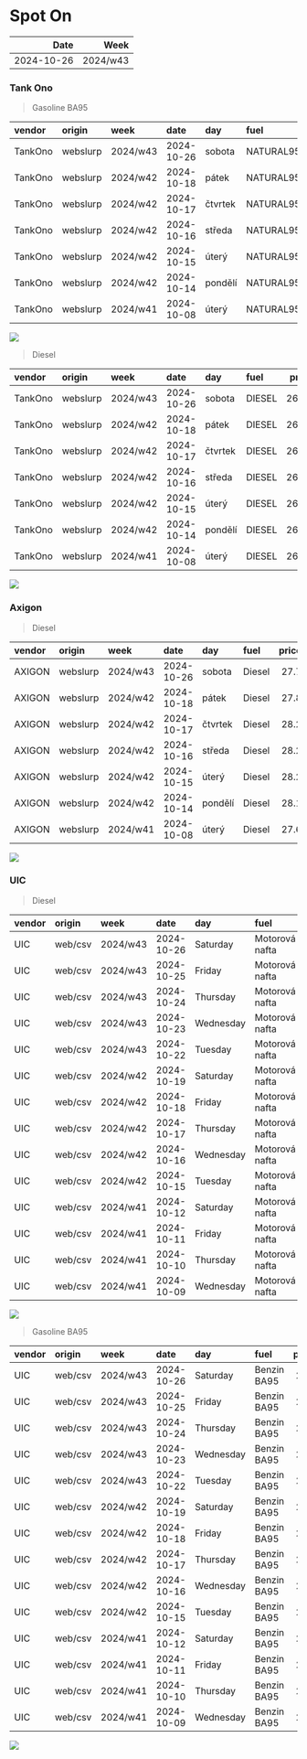 Spot On
================

|       Date |     Week |
|-----------:|---------:|
| 2024-10-26 | 2024/w43 |

### Tank Ono

> Gasoline BA95

| vendor  | origin   | week     | date       | day     | fuel      | price | PriceVAT |
|:--------|:---------|:---------|:-----------|:--------|:----------|------:|---------:|
| TankOno | webslurp | 2024/w43 | 2024-10-26 | sobota  | NATURAL95 | 28.02 |     33.9 |
| TankOno | webslurp | 2024/w42 | 2024-10-18 | pátek   | NATURAL95 | 27.69 |     33.5 |
| TankOno | webslurp | 2024/w42 | 2024-10-17 | čtvrtek | NATURAL95 | 27.69 |     33.5 |
| TankOno | webslurp | 2024/w42 | 2024-10-16 | středa  | NATURAL95 | 27.69 |     33.5 |
| TankOno | webslurp | 2024/w42 | 2024-10-15 | úterý   | NATURAL95 | 27.69 |     33.5 |
| TankOno | webslurp | 2024/w42 | 2024-10-14 | pondělí | NATURAL95 | 27.69 |     33.5 |
| TankOno | webslurp | 2024/w41 | 2024-10-08 | úterý   | NATURAL95 | 27.19 |     32.9 |

<img src="SpotOn_files/figure-gfm/tono-ba95-1.png" style="display: block; margin: auto auto auto 0;" />

> Diesel

| vendor  | origin   | week     | date       | day     | fuel   | price | PriceVAT |
|:--------|:---------|:---------|:-----------|:--------|:-------|------:|---------:|
| TankOno | webslurp | 2024/w43 | 2024-10-26 | sobota  | DIESEL | 26.36 |     31.9 |
| TankOno | webslurp | 2024/w42 | 2024-10-18 | pátek   | DIESEL | 26.36 |     31.9 |
| TankOno | webslurp | 2024/w42 | 2024-10-17 | čtvrtek | DIESEL | 26.36 |     31.9 |
| TankOno | webslurp | 2024/w42 | 2024-10-16 | středa  | DIESEL | 26.36 |     31.9 |
| TankOno | webslurp | 2024/w42 | 2024-10-15 | úterý   | DIESEL | 26.36 |     31.9 |
| TankOno | webslurp | 2024/w42 | 2024-10-14 | pondělí | DIESEL | 26.36 |     31.9 |
| TankOno | webslurp | 2024/w41 | 2024-10-08 | úterý   | DIESEL | 26.03 |     31.5 |

<img src="SpotOn_files/figure-gfm/tono-diesel-1.png" style="display: block; margin: auto auto auto 0;" />

### Axigon

> Diesel

| vendor | origin   | week     | date       | day     | fuel   | price | PriceVAT |
|:-------|:---------|:---------|:-----------|:--------|:-------|------:|---------:|
| AXIGON | webslurp | 2024/w43 | 2024-10-26 | sobota  | Diesel |  27.7 |     33.5 |
| AXIGON | webslurp | 2024/w42 | 2024-10-18 | pátek   | Diesel |  27.8 |     33.7 |
| AXIGON | webslurp | 2024/w42 | 2024-10-17 | čtvrtek | Diesel |  28.2 |     34.1 |
| AXIGON | webslurp | 2024/w42 | 2024-10-16 | středa  | Diesel |  28.2 |     34.1 |
| AXIGON | webslurp | 2024/w42 | 2024-10-15 | úterý   | Diesel |  28.2 |     34.1 |
| AXIGON | webslurp | 2024/w42 | 2024-10-14 | pondělí | Diesel |  28.1 |     34.0 |
| AXIGON | webslurp | 2024/w41 | 2024-10-08 | úterý   | Diesel |  27.6 |     33.3 |

<img src="SpotOn_files/figure-gfm/axigon-diesel-1.png" style="display: block; margin: auto auto auto 0;" />

### UIC

> Diesel

| vendor | origin  | week     | date       | day       | fuel           | price | priceVAT |
|:-------|:--------|:---------|:-----------|:----------|:---------------|------:|---------:|
| UIC    | web/csv | 2024/w43 | 2024-10-26 | Saturday  | Motorová nafta |  26.4 |     31.9 |
| UIC    | web/csv | 2024/w43 | 2024-10-25 | Friday    | Motorová nafta |  26.3 |     31.8 |
| UIC    | web/csv | 2024/w43 | 2024-10-24 | Thursday  | Motorová nafta |  26.3 |     31.8 |
| UIC    | web/csv | 2024/w43 | 2024-10-23 | Wednesday | Motorová nafta |  26.2 |     31.7 |
| UIC    | web/csv | 2024/w43 | 2024-10-22 | Tuesday   | Motorová nafta |  26.1 |     31.6 |
| UIC    | web/csv | 2024/w42 | 2024-10-19 | Saturday  | Motorová nafta |  26.0 |     31.5 |
| UIC    | web/csv | 2024/w42 | 2024-10-18 | Friday    | Motorová nafta |  26.2 |     31.7 |
| UIC    | web/csv | 2024/w42 | 2024-10-17 | Thursday  | Motorová nafta |  26.1 |     31.6 |
| UIC    | web/csv | 2024/w42 | 2024-10-16 | Wednesday | Motorová nafta |  26.5 |     32.1 |
| UIC    | web/csv | 2024/w42 | 2024-10-15 | Tuesday   | Motorová nafta |  26.8 |     32.4 |
| UIC    | web/csv | 2024/w41 | 2024-10-12 | Saturday  | Motorová nafta |  26.9 |     32.5 |
| UIC    | web/csv | 2024/w41 | 2024-10-11 | Friday    | Motorová nafta |  26.8 |     32.4 |
| UIC    | web/csv | 2024/w41 | 2024-10-10 | Thursday  | Motorová nafta |  26.7 |     32.3 |
| UIC    | web/csv | 2024/w41 | 2024-10-09 | Wednesday | Motorová nafta |  26.7 |     32.3 |

<img src="SpotOn_files/figure-gfm/uic-diesel-1.png" style="display: block; margin: auto auto auto 0;" />

> Gasoline BA95

| vendor | origin  | week     | date       | day       | fuel        | price | priceVAT |
|:-------|:--------|:---------|:-----------|:----------|:------------|------:|---------:|
| UIC    | web/csv | 2024/w43 | 2024-10-26 | Saturday  | Benzin BA95 |  28.0 |     33.9 |
| UIC    | web/csv | 2024/w43 | 2024-10-25 | Friday    | Benzin BA95 |  28.0 |     33.9 |
| UIC    | web/csv | 2024/w43 | 2024-10-24 | Thursday  | Benzin BA95 |  28.1 |     34.0 |
| UIC    | web/csv | 2024/w43 | 2024-10-23 | Wednesday | Benzin BA95 |  28.1 |     34.0 |
| UIC    | web/csv | 2024/w43 | 2024-10-22 | Tuesday   | Benzin BA95 |  27.9 |     33.8 |
| UIC    | web/csv | 2024/w42 | 2024-10-19 | Saturday  | Benzin BA95 |  27.9 |     33.8 |
| UIC    | web/csv | 2024/w42 | 2024-10-18 | Friday    | Benzin BA95 |  28.0 |     33.9 |
| UIC    | web/csv | 2024/w42 | 2024-10-17 | Thursday  | Benzin BA95 |  28.0 |     33.9 |
| UIC    | web/csv | 2024/w42 | 2024-10-16 | Wednesday | Benzin BA95 |  28.2 |     34.1 |
| UIC    | web/csv | 2024/w42 | 2024-10-15 | Tuesday   | Benzin BA95 |  28.3 |     34.2 |
| UIC    | web/csv | 2024/w41 | 2024-10-12 | Saturday  | Benzin BA95 |  28.2 |     34.1 |
| UIC    | web/csv | 2024/w41 | 2024-10-11 | Friday    | Benzin BA95 |  28.0 |     33.9 |
| UIC    | web/csv | 2024/w41 | 2024-10-10 | Thursday  | Benzin BA95 |  27.8 |     33.6 |
| UIC    | web/csv | 2024/w41 | 2024-10-09 | Wednesday | Benzin BA95 |  27.8 |     33.6 |

<img src="SpotOn_files/figure-gfm/uic-ba95-1.png" style="display: block; margin: auto auto auto 0;" />
